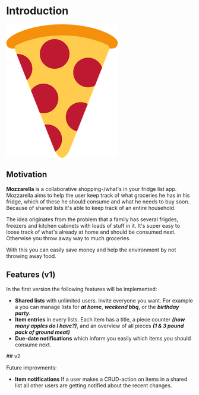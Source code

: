 # Introduction

![Pizza Logo](figures/pizza.png)

## Motivation

**Mozzarella** is a collaborative shopping-/what's in your fridge list app. Mozzarella aims to help the user keep track of what groceries he has in his fridge, which of these he should consume and what he needs to buy soon. Because of shared lists it's able to keep track of an entire household.

The idea originates from the problem that a family has several frigdes, freezers and kitchen cabinets with loads of stuff in it. It's super easy to loose track of what's already at home and should be consumed next. Otherwise you throw away way to much groceries.

With this you can easily save money and help the environment by not throwing away food.

## Features (v1)

In the first version the following features will be implemented:

- **Shared lists** with unlimited users. Invite everyone you want. For example a you can manage lists for ***at home***, ***weekend bbq***, or the ***birthday party***.
- **Item entries** in every lists. Each item has a title, a piece counter ***(how many apples do I have?)***, and an overview of all pieces ***(1 & 3 pound pack of ground meat)***
- **Due-date notifications** which inform you easily which items you should consume next.

## v2

Future improvments:

- **Item notifications** If a user makes a CRUD-action on items in a shared list all other users are getting notified about the recent changes.
